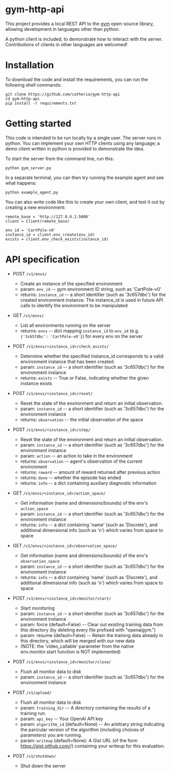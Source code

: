 gym-http-api
============

This project provides a local REST API to the [gym](https://github.com/openai/gym) open-source library, allowing development in languages other than python.

A python client is included, to demonstrate how to interact with the server. Contributions of clients in other languages are welcomed!


Installation
============

To download the code and install the requirements, you can run the following shell commands:

    git clone https://github.com/catherio/gym-http-api
    cd gym-http-api
    pip install -r requirements.txt


Getting started
============

This code is intended to be run locally by a single user. The server runs in python. You can implement your own HTTP clients using any language; a demo client written in python is provided to demonstrate the idea.

To start the server from the command line, run this:

    python gym_server.py

In a separate terminal, you can then try running the example agent and see what happens:

    python example_agent.py  

You can also write code like this to create your own client, and test it out by creating a new environment:

    remote_base = 'http://127.0.0.1:5000'
    client = Client(remote_base)

    env_id = 'CartPole-v0'
    instance_id = client.env_create(env_id)
    exists = client.env_check_exists(instance_id)


API specification
============

  * POST `/v1/envs/`
      * Create an instance of the specified environment
      * param: `env_id` -- gym environment ID string, such as 'CartPole-v0'
      * returns: `instance_id` -- a short identifier (such as '3c657dbc')
	    for the created environment instance. The instance_id is
        used in future API calls to identify the environment to be
        manipulated

  * GET `/v1/envs/`
      * List all environments running on the server
	  * returns: `envs` -- dict mapping `instance_id` to `env_id` 
	    (e.g. `{'3c657dbc': 'CartPole-v0'}`) for every env on the server

  * POST `/v1/envs/<instance_id>/check_exists/`
  	  * Determine whether the specified instance_id corresponds to
	    a valid environment instance that has been created.
      * param: `instance_id` -- a short identifier (such as '3c657dbc')
        for the environment instance
	  * returns: `exists` -- True or False, indicating whether the given
        instance exists

  * POST `/v1/envs/<instance_id>/reset/`
      * Reset the state of the environment and return an initial
        observation.
      * param: `instance_id` -- a short identifier (such as '3c657dbc')
        for the environment instance
      * returns: `observation` -- the initial observation of the space
    
  * POST `/v1/envs/<instance_id>/step/`
      * Reset the state of the environment and return an initial
        observation.
      * param: `instance_id` -- a short identifier (such as '3c657dbc')
        for the environment instance
	  * param: `action` -- an action to take in the environment
      * returns: `observation` -- agent's observation of the current
        environment
      * returns: `reward` -- amount of reward returned after previous action
      * returns: `done` -- whether the episode has ended
      * returns: `info` -- a dict containing auxiliary diagnostic information

   * GET `/v1/envs/<instance_id>/action_space/`
      * Get information (name and dimensions/bounds) of the env's
        `action_space`
      * param: `instance_id` -- a short identifier (such as '3c657dbc')
        for the environment instance  
      * returns: `info` -- a dict containing 'name' (such as 'Discrete'), and
    additional dimensional info (such as 'n') which varies from
    space to space

   * GET `/v1/envs/<instance_id>/observation_space/`
      * Get information (name and dimensions/bounds) of the env's
        `observation_space`
      * param: `instance_id` -- a short identifier (such as '3c657dbc')
        for the environment instance  
      * returns: `info` -- a dict containing 'name' (such as 'Discrete'), and
    additional dimensional info (such as 'n') which varies from
    space to space

   * POST `/v1/envs/<instance_id>/monitor/start/`
      * Start monitoring
      * param: `instance_id` -- a short identifier (such as '3c657dbc')
        for the environment instance  
      * param: force (default=False) -- Clear out existing training
        data from this directory (by deleting every file
        prefixed with "openaigym.")
      * param: resume (default=False) -- Retain the training data
        already in this directory, which will be merged with
        our new data
      * (NOTE: the 'video_callable' parameter from the native
    env.monitor.start function is NOT implemented)

   * POST `/v1/envs/<instance_id>/monitor/close/`
      * Flush all monitor data to disk
      * param: `instance_id` -- a short identifier (such as '3c657dbc')
        for the environment instance 

   * POST `/v1/upload/`
      * Flush all monitor data to disk
      * param: `training_dir` -- A directory containing the results of a
        training run.
      * param: `api_key` -- Your OpenAI API key
      * param: `algorithm_id` (default=None) -- An arbitrary string
        indicating the paricular version of the algorithm
        (including choices of parameters) you are running.
      * param: `writeup` (default=None): A Gist URL (of the form
        https://gist.github.com/<user>/<id>) containing your
        writeup for this evaluation.
   
   * POST `/v1/shutdown/`
      * Shut down the server